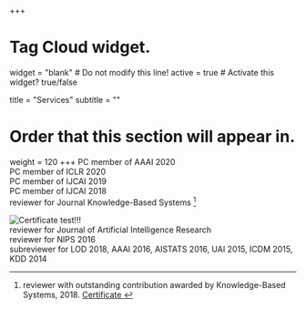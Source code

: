 +++

# Tag Cloud widget.
widget = "blank"  # Do not modify this line!
active = true  # Activate this widget? true/false

title = "Services"
subtitle = ""

# Order that this section will appear in.
weight = 120
+++
PC member of AAAI 2020 <br />
PC member of ICLR 2020 <br />
PC member of IJCAI 2019 <br />
PC member of IJCAI 2018 <br />
reviewer for Journal Knowledge-Based Systems  [^1] <br />
<html>
<picture>
<img src="https://github.com/syang16/academic-kickstart/blob/master/static/img/certificate_rsz.png" alt="Certificate" style="width:auto;">
test!!!<br />
</picture>
</html>
reviewer for Journal of Artificial Intelligence Research <br />
reviewer for NIPS 2016 <br />
subreviewer for LOD 2018,  AAAI 2016, AISTATS 2016, UAI 2015, ICDM 2015, KDD 2014 <br />

[^1]: reviewer with outstanding contribution awarded by Knowledge-Based Systems, 2018. <a href="https://github.com/syang16/academic-kickstart/blob/master/static/img/certificate_rsz.png"> Certificate </a> 

